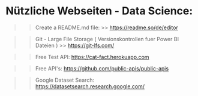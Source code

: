 
# Nützliche Webseiten -  Data Science:
  >> Create a README.md file:
      >> https://readme.so/de/editor

>> Git - Large File Storage ( Versionskontrollen fuer Power BI Dateien )
    >> https://git-lfs.com/

>> Free Test API: https://cat-fact.herokuapp.com

>> Free API's: https://github.com/public-apis/public-apis

>> Google Dataset Search: https://datasetsearch.research.google.com/
